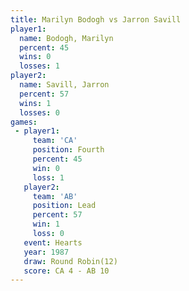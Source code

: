 ```yaml
---
title: Marilyn Bodogh vs Jarron Savill
player1:               
  name: Bodogh, Marilyn
  percent: 45          
  wins: 0              
  losses: 1            
player2:               
  name: Savill, Jarron 
  percent: 57          
  wins: 1              
  losses: 0            
games:
 - player1:          
     team: 'CA'      
     position: Fourth
     percent: 45     
     win: 0          
     loss: 1         
   player2:        
     team: 'AB'    
     position: Lead
     percent: 57   
     win: 1        
     loss: 0       
   event: Hearts        
   year: 1987           
   draw: Round Robin(12)
   score: CA 4 - AB 10  
---
```


